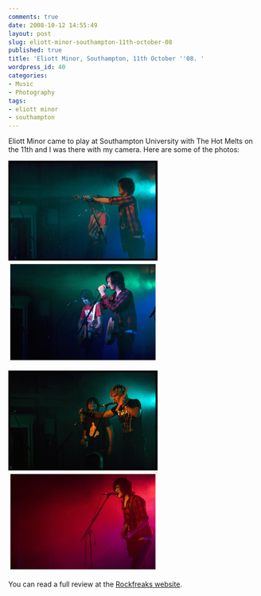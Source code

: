 ```yaml
---
comments: true
date: 2008-10-12 14:55:49
layout: post
slug: eliott-minor-southampton-11th-october-08
published: true
title: 'Eliott Minor, Southampton, 11th October ''08. '
wordpress_id: 40
categories:
- Music
- Photography
tags:
- eliott minor
- southampton
---
```


Eliott Minor came to play at Southampton University with The Hot Melts on the 11th and I was there with my camera. Here are some of the photos:

![Eliott_Minor_5_by_Leaping_Faith](/images/Eliott_Minor_5_by_Leaping_Faith.jpg)![Eliott_Minor_4_by_Leaping_Faith](/images/Eliott_Minor_4_by_Leaping_Faith.jpg)

![Eliott_Minor_3_by_Leaping_Faith](/images/Eliott_Minor_3_by_Leaping_Faith.jpg) ![Eliott_Minor_1_by_Leaping_Faith](/images/Eliott_Minor_1_by_Leaping_Faith.jpg)

You can read a full review at the [Rockfreaks website](http://rockfreaks.net/?page=gigreviews&id=182).
